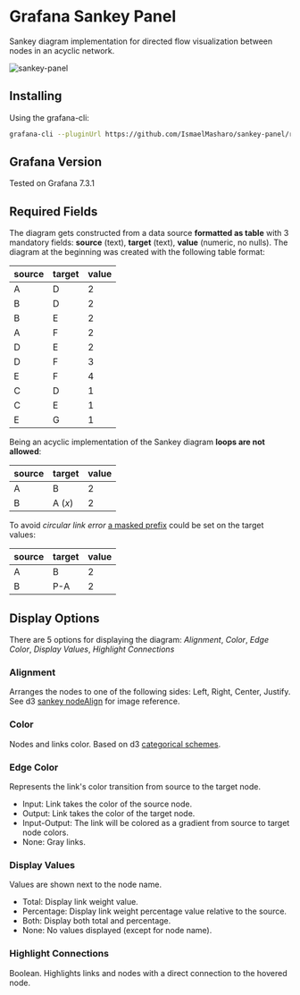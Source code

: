 # Grafana Sankey Panel

Sankey diagram implementation for directed flow visualization between nodes in an acyclic network.

![sankey-panel](img/sankey-panel.png)

## Installing

Using the grafana-cli:

```bash
grafana-cli --pluginUrl https://github.com/IsmaelMasharo/sankey-panel/raw/master/sankey-panel.zip plugins install sankey-panel
```

## Grafana Version

Tested on Grafana 7.3.1

## Required Fields

The diagram gets constructed from a data source **formatted as table** with 3 mandatory fields: **source** (text), **target** (text), **value** (numeric, no nulls). The diagram at the beginning was created with the following table format:

|  source  |  target  |  value  |
|----------|----------|---------|
| A        | D        | 2       |
| B        | D        | 2       |
| B        | E        | 2       |
| A        | F        | 2       |
| D        | E        | 2       |
| D        | F        | 3       |
| E        | F        | 4       |
| C        | D        | 1       |
| C        | E        | 1       |
| E        | G        | 1       |

Being an acyclic implementation of the Sankey diagram **loops are not allowed**: 

|  source  |  target  |  value  |
|----------|----------|---------|
| A        | B        | 2       |
| B        | A (*x*)  | 2       |

To avoid *circular link error* [a masked prefix](https://github.com/IsmaelMasharo/sankey-panel/issues/1#issuecomment-757972917) could be set on the target values:

|  source  |  target  |  value  |
|----------|----------|---------|
| A        | B        | 2       |
| B        | P-A      | 2       | 

## Display Options

There are 5 options for displaying the diagram: *Alignment*, *Color*, *Edge Color*, *Display Values*, *Highlight Connections*

### Alignment

Arranges the nodes to one of the following sides: Left, Right, Center, Justify. See d3 [sankey nodeAlign](https://github.com/d3/d3-sankey#alignments) for image reference.

### Color

Nodes and links color. Based on d3 [categorical schemes](https://github.com/d3/d3-scale-chromatic#categorical).

### Edge Color

Represents the link's color transition from source to the target node.

- Input: Link takes the color of the source node.
- Output: Link takes the color of the target node.
- Input-Output: The link will be colored as a gradient from source to target node colors.
- None: Gray links.

### Display Values

Values are shown next to the node name.

- Total: Display link weight value.
- Percentage: Display link weight percentage value relative to the source.
- Both: Display both total and percentage.
- None: No values displayed (except for node name).

### Highlight Connections

Boolean. Highlights links and nodes with a direct connection to the hovered node.
